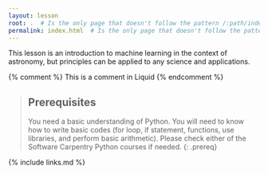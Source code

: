 ```yaml
---
layout: lesson
root: .  # Is the only page that doesn't follow the pattern /:path/index.html
permalink: index.html  # Is the only page that doesn't follow the pattern /:path/index.html
---
```

This lesson is an introduction to machine learning in the context of astronomy, but principles can be applied to any science and applications.

<!-- this is an html comment -->

{% comment %} This is a comment in Liquid {% endcomment %}

> ## Prerequisites
>
> You need a basic understanding of Python. You will need to know how to write basic codes (for loop, if statement, functions, use libraries, and perform basic arithmetic).
> Please check either of the Software Carpentry Python courses if needed.
{: .prereq}

{% include links.md %}
